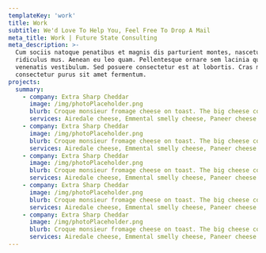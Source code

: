 ```yaml
---
templateKey: 'work'
title: Work
subtitle: We'd Love To Help You, Feel Free To Drop A Mail
meta_title: Work | Future State Consulting
meta_description: >-
  Cum sociis natoque penatibus et magnis dis parturient montes, nascetur
  ridiculus mus. Aenean eu leo quam. Pellentesque ornare sem lacinia quam
  venenatis vestibulum. Sed posuere consectetur est at lobortis. Cras mattis
  consectetur purus sit amet fermentum.
projects:
  summary:
    - company: Extra Sharp Cheddar
      image: /img/photoPlaceholder.png
      blurb: Croque monsieur fromage cheese on toast. The big cheese cottage cheese red leicester cheesy feet cheesecake emmental cheese on toast stilton. Hard cheese brie halloumi goat danish fontina who moved my cheese squirty cheese stilton. The big cheese.
      services: Airedale cheese, Emmental smelly cheese, Paneer cheese
    - company: Extra Sharp Cheddar
      image: /img/photoPlaceholder.png
      blurb: Croque monsieur fromage cheese on toast. The big cheese cottage cheese red leicester cheesy feet cheesecake emmental cheese on toast stilton. Hard cheese brie halloumi goat danish fontina who moved my cheese squirty cheese stilton. The big cheese.
      services: Airedale cheese, Emmental smelly cheese, Paneer cheese
    - company: Extra Sharp Cheddar
      image: /img/photoPlaceholder.png
      blurb: Croque monsieur fromage cheese on toast. The big cheese cottage cheese red leicester cheesy feet cheesecake emmental cheese on toast stilton. Hard cheese brie halloumi goat danish fontina who moved my cheese squirty cheese stilton. The big cheese.
      services: Airedale cheese, Emmental smelly cheese, Paneer cheese
    - company: Extra Sharp Cheddar
      image: /img/photoPlaceholder.png
      blurb: Croque monsieur fromage cheese on toast. The big cheese cottage cheese red leicester cheesy feet cheesecake emmental cheese on toast stilton. Hard cheese brie halloumi goat danish fontina who moved my cheese squirty cheese stilton. The big cheese.
      services: Airedale cheese, Emmental smelly cheese, Paneer cheese
    - company: Extra Sharp Cheddar
      image: /img/photoPlaceholder.png
      blurb: Croque monsieur fromage cheese on toast. The big cheese cottage cheese red leicester cheesy feet cheesecake emmental cheese on toast stilton. Hard cheese brie halloumi goat danish fontina who moved my cheese squirty cheese stilton. The big cheese.
      services: Airedale cheese, Emmental smelly cheese, Paneer cheese
---
```

